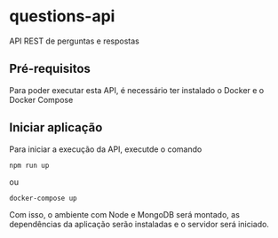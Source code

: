 # questions-api

API REST de perguntas e respostas 

## Pré-requisitos

Para poder executar esta API, é necessário ter instalado o Docker e o Docker Compose 

## Iniciar aplicação

Para iniciar a execução da API, executde o comando 
```
npm run up
```
ou 
```
docker-compose up
```
Com isso, o ambiente com Node e MongoDB será montado, as dependências da aplicação serão instaladas e o servidor será iniciado.
